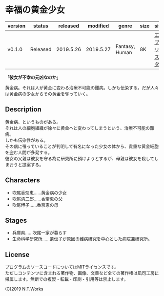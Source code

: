 # 幸福の黄金少女

| version | status | released | modified | genre | size | site | contest |
| --- | --- | --- | --- | --- | --- | --- | --- |
| v0.1.0 | Released | 2019.5.26 | 2019.5.27 | Fantasy, Human | 8K | [エブリスタ](https://estar.jp/novels/25485733) | [妄想コンテスト「金」](https://estar.jp/official_contests/159346) |

**「彼女が不幸の元凶なのか」**

黄金病。それは人が黄金に変わる治療不可能の難病。しかも伝染する。だが人々は黄金病の少女からその黄金を奪っていく。

## Description

黄金病、というものがある。  
それは人の細胞組織が徐々に黄金へと変わってしまうという、治療不可能の難病。  
しかも伝染性がある。  
その病に罹っていることが判明して有名になった少女の体から、貴重な黄金細胞を盗む人間が多発する。  
彼女の父親は彼女を守る為に研究所に預けようとするが、母親は彼女を殺してしまおうと提案する。

## Characters

- 吹尾香奈恵……黄金病の少女
- 吹尾清二郎……香奈恵の父
- 吹尾博子……香奈恵の母

## Stages

- 兵庫県……吹尾一家が暮らす
- 生命科学研究所……遺伝子が原因の難病研究を中心とした病院兼研究所。

## License

プログラムのソースコードについてはMITライセンスです。  
ただしコンテンツに含まれる著作物、画像、文章など全ての著作権は凪司工房に帰属します。無断での複製・転載・印刷・引用等は禁止します。

(C)2019 N.T.Works

